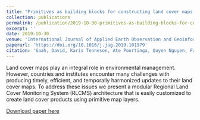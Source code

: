 ```yaml
---
title: "Primitives as building blocks for constructing land cover maps."
collection: publications
permalink: /publication/2019-10-30-primitives-as-building-blocks-for-constructing-landcover-maps-new-paper-out-on-rlcms-and-google-earth-engine
excerpt: ''
date: 2019-10-30
venue: 'International Journal of Applied Earth Observation and Geoinformation'
paperurl: 'https://doi.org/10.1016/j.jag.2019.101979'
citation: 'Saah, David, Karis Tenneson, Ate Poortinga, Quyen Nguyen, Farrukh Chishtie, Khun San Aung, Kel N. Markert et al. "Primitives as building blocks for constructing land cover maps." International Journal of Applied Earth Observation and Geoinformation 85 (2020): 101979.'
---
```

Land cover maps play an integral role in environmental management. However, countries and institutes encounter many challenges with producing timely, efficient, and temporally harmonized updates to their land cover maps. To address these issues we present a modular Regional Land Cover Monitoring System (RLCMS) architecture that is easily customized to create land cover products using primitive map layers.

[Download paper here](http://biplovbhandari.github.io/files/1-s2.0-S0303243419306270-main.pdf)

<!-- Recommended citation: Your Name, You. (2009). "Paper Title Number 1." <i>Journal 1</i>. 1(1). -->